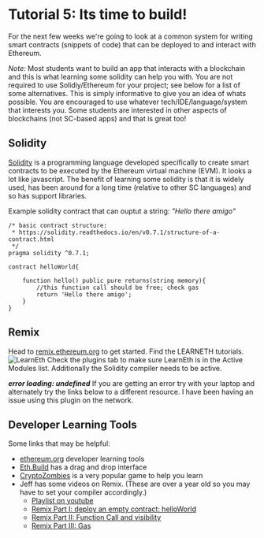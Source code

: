 # Tutorial 5: Its time to build!

For the next few weeks we're going to look at a common system for writing smart contracts (snippets of code) that can be deployed to and interact with Ethereum. 

*Note:* Most students want to build an app that interacts with a blockchain and this is what learning some solidity can help you with. You are not required to use Solidiy/Ethereum for your project; see below for a list of some alternatives. This is simply informative to give you an idea of whats possible. You are encouraged to use whatever tech/IDE/language/system that interests you. Some students are interested in other aspects of blockchains (not SC-based apps) and that is great too! 

## Solidity
[Solidity](https://docs.soliditylang.org) is a programming language developed specifically to create smart contracts to be executed by the Ethereum virtual machine (EVM). It looks a lot like javascript. The benefit of learning some solidity is that it is widely used, has been around for a long time (relative to other SC languages) and so has support libraries.

Example solidity contract that can ouptut a string: *"Hello there amigo"*
```
/* basic contract structure:
 * https://solidity.readthedocs.io/en/v0.7.1/structure-of-a-contract.html
 */
pragma solidity ^0.7.1;

contract helloWorld{

    function hello() public pure returns(string memory){
        //this function call should be free; check gas
        return 'Hello there amigo';
    }
}
```

## Remix
Head to [remix.ethereum.org](https://remix.ethereum.org/) to get started. Find the LEARNETH tutorials.![LearnEth](https://user-images.githubusercontent.com/39792005/128951882-1708100a-927e-48a9-8e51-947c37d3f4f2.PNG)
Check the plugins tab to make sure LearnEth is in the Active Modules list. Additionally the Solidity compiler needs to be active.

***error loading: undefined***
If you are getting an error try with your laptop and alternately try the links below to a different resource. I have been having an issue using this plugin on the network.



## Developer Learning Tools
Some links that may be helpful:
- [ethereum.org](https://ethereum.org/en/developers/learning-tools/) developer learning tools
- [Eth.Build](https://eth.build/) has a drag and drop interface
- [CryptoZombies](https://cryptozombies.io/en/solidity) is a very popular game to help you learn
- Jeff has some videos on Remix. (These are over a year old so you may have to set your compiler accordingly.)
  - [Playlist on youtube](https://www.youtube.com/watch?v=bqyrRS5AN00&list=PLWdMs73ohrSn2ZnaiOQi-3WpVjKXazUkF)
  - [Remix Part I: deploy an empty contract: helloWorld](https://www.youtube.com/watch?v=bqyrRS5AN00)
  - [Remix Part II: Function Call and visibility](https://www.youtube.com/watch?v=dRZIBw-2DO8)
  - [Remix Part III: Gas](https://www.youtube.com/watch?v=BY4o0Qqlh-4)
